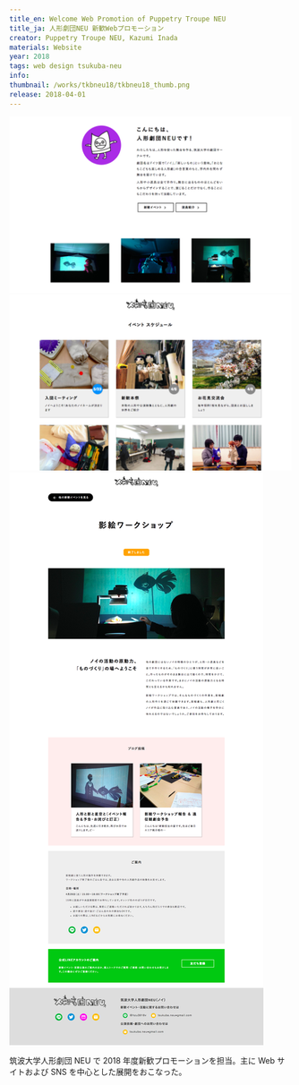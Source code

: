 ```yaml
---
title_en: Welcome Web Promotion of Puppetry Troupe NEU
title_ja: 人形劇団NEU 新歓Webプロモーション
creator: Puppetry Troupe NEU, Kazumi Inada
materials: Website
year: 2018
tags: web design tsukuba-neu
info:
thumbnail: /works/tkbneu18/tkbneu18_thumb.png
release: 2018-04-01
---
```


![](/works/tkbneu18/tkbneu18_00.png)
![](/works/tkbneu18/tkbneu18_01.png)
![](/works/tkbneu18/tkbneu18_02.png)

筑波大学人形劇団 NEU で 2018 年度新歓プロモーションを担当。主に Web サイトおよび SNS を中心とした展開をおこなった。
